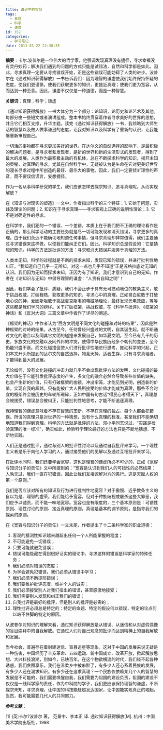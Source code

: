 ```yaml
---
title: 谦逊中的智慧
tags:
  - 真理
  - 科学
  - 谦虚
id: 352
categories:
  - 学习笔记
date: 2011-03-22 22:38:55
---
```


**摘要**：卡尔.波普尔是一位伟大的哲学家，他强调发现真理没有捷径，寻求幸福没有灵丹妙药；解决我们遇到的问题的方式只能是试错法，自然和科学都是如此。因此，寻求真理一定要从寻找错误开始，正是这些错误可能妨碍了人类的进步。波普尔在《通过知识获得解放》一书告诉我们：因为理智的谦虚使我们始终保持怀疑的态度，使我们更谨慎，使我们获取更多的知识，更接近真理；使我们更为宽容，从而达到一种至善。因此，谦虚不仅仅是一种道德，而是一种智慧。

<!--more-->

**关键词**：真理；科学；谦虚

《通过知识获得解放》一书大体分为三个部分：论知识，论历史和论艺术及其他。每部分由一些短文或者演讲组成。整本书始终贯穿着作者寻求美好的世界的思想，并且它们相互支撑，升华主题。读完《通过知识获得解放》一书，我领略到大师生活的智慧以及做人做事谦逊的态度，让我对知识以及科学有了重新的认识，让我能够重新审视自己。

一切活的事物都在寻求更加美好的世界。在达尔文的自然选择的影响下，是最积极的解决问题者，是寻求者和发现者，是新的世界和新的生活形式的发现者，得到了最大的发展。人类作为最积极主动的有机体，总在不断探求科学的知识，揭开未知的奥秘，对真理的寻求，尤其在自然科学中，无疑被认为是生命在它对更美好世界的漫长寻求过程中所创造的最好、最伟大的事物。因此，我们一定要倾听理性的声音，而不要误信谎言，妄想捷径。

作为一名从事科学研究的学生，我们应该怎样去探求知识、追寻真理呢，从而实现解放？

在《知识与对现实的塑造》一文中，作者指出科学的三个特征：1\. 它始于问题，实践及理论的问题；2\. 知识在于寻求真理——寻求客观上正确的说明性理论；3\. 它不是对确定性的寻求。

在科学中，我们犯的一个错误、一个差错，本质上在于我们把不正确的理论看作是正确的，那么科学活动的主要任务就是尽一切可能发现和消灭错误，寻求更多的真理。由于我们永远不能确切地知道任何事情，但寻求真理却非常值得，我们主要通过寻求错误来这样做，以便我们能纠正它们。因此，科学知识总是假设的：它是猜想的知识。科学的方法是批评的方法：寻求和消灭错误并服务于真理的方法。

人类本无知，科学的过程就是不断的探求未知，发现已知的错误，并进行批判性地纠正。“我知道自己几乎一无所知，对这一点也几乎不知道”正是苏格拉底对无知的认识。我们因为无知而探求未知，正因为有了知识，我们才意识到自己的无知。作者在《论知识与无知》中倡导理智的谦虚：“人贵有自知之明”！

因此，我们学会了批评、质疑，我们不会止步于具有无可撼动地位的教条主义，敢于挑战权威，打破桎梏，获取更多的知识，寻求心中的真理。正如哥白尼敢于打破地心说的神，爱因斯坦敢于挑战麦克斯韦的电磁场理论，最终发现光电效应，等等这些都是我们学习的榜样。关于打破框架，挑战权威，在《科学与批评》、《框架的神话》和《反对大词》三篇文章中作者作了详尽的阐述。

《框架的神话》中作者认为“西方文明是不同文化的碰撞和对峙的结果”，因此是种种框架的对峙的结果。从古至今，任何曾经兴盛过的文明，自其诞生起，就不断通过文化的融合以及同其它文明的碰撞来发展自己，如华夏文明，至今已有几千的历史，多族文化的交融以及同外邦的冲突，使得中华民族历经多个朝代的变更，至今仍能兴盛不衰。而文化碰撞促使人们进行批评性地进行思考，推动科学的兴起，正如本文开头所提到的达尔文的自然选择，物竞天择，适者生存，只有寻求真理者，才能得到最大的发展。

无论如何，没有文化碰撞的冲击力就几乎不会出现批评方法的发明，文化碰撞的最大价值在于它能引发批评态度的产生，多文化的融合必然会导致某些价值的缺失，也会产生新的价值，只有打破框架的枷锁，冲出牢笼，才能见到光明，创造新的价值，实现自我的超越。只有能被广大人民所接受的价值才能成为真理，那些不合时宜的框架终会被历史的车轮所碾碎，正如中国有句古话“得民心者得天下”，真理总会被接受，错误总会被纠正，只能批判性地思考，才能不断追逐真理。

保持理智的谦虚意味着不存在智慧的垄断，不存在真理的独占，每个人都会犯错误。所谓的真理只是对世界的一种猜想，没有什么真理的标准，甚至我们不能确切地知道我们得到真理。科学的方法就是批评的方法，邓小平同志说过，“实践是检验真理的唯一标准”，确实如此，检验科学理论最好的方法也只是不断地猜想、不断地实践。

人们正是通过批评，通过与别人的批评性讨论以及通过自我批评来学习。一个理性主义者是乐于向他人学习的人，通过接受他们的见解以及通过互相批评来学习。

在批评地同时，我们还要学会宽容，这也是理智的谦虚所必不可少的，正如《宽容与知识分子的责任》文中所提到的：“宽容是认识到我们人的可错性的必然结果：人孰无过，我们一直在犯错误。因此让我们互相谅解对方的愚行。这是天赋人权的第一个原则。”

我们是否应该对所有的知识及行为进行批判性地宽容？对于傲慢、近乎教条主义的自以为是、理智的虚荣，我们能给予宽容，但对于种族歧视或屠杀这些大罪恶，我们应予以谴责，而不能一味地宽容。宽容也是有限度的，三个基本原则是：可错性原则、理性讨论的原则、接近真理的原则。真理是基本的调节原则，是指导我们的探索的原则。

在《宽容与知识分子的责任》一文末尾，作者提出了十二条科学家的职业道德：

1. 客观的猜测性知识越来越超出任何一个人所能掌握的程度；
2. 不可能避免一切错误；
3. 只要可能就避免错误；
4. 错误可能隐藏在得到很好证实的理论中，寻求这样的错误是科学家的特殊任务；
5. 我们必须对错误的态度；
6. 为学会避免犯错误，我们必须从错误中学习；
7. 我们必须不断提防错误；
8. 我们要维护批评态度，维护个人的诚实；
9. 我们必须接受别人对我们指出的错误，甚至感激地接受；
10. 我们需要别人发现和纠正我们的错误；
11. 自我批评是最好的批评，但是别人的批评是必需的；
12. 理性批评必须总是特定的：特定的命题、特定的假设何以错误，特定的论点何以站不住脚的特定的原因。

从波普尔对知识的理解来看，通过知识获得解放是从错误、从迷信和从对虚假偶像的盲目崇拜中的自我解放。它通过人们对自己观念的批评而达到精神上的自我解放和发展。

当今社会，普遍存在着封建迷信、盲目追星等现象，这对于中国的发展来说无疑是一种伤害，中国经历了辛亥革命、五四运动、新中国成立、改革开放，掀起解放思想、大兴科技浪潮，到如今，已快百年。在这个物欲横流的时代，我们经不起各种诱惑，我们贪图享乐，我们在温柔乡中被麻醉了，有多少人还心系着民族的发展，有多少人还在渴求知识，有多少还在追求真理？一个民族仅依赖某几个人的智慧的发展是不可能的，我们需要唤醒自我，我们需要为祖国的建设负责，祖国的建设不仅仅是一线科学家的责任，作为中科院的学子，我们更应该保持理智的谦虚，不断探求未知，寻求真理，让中国的科技能赶超发达国家，让中国能实现真正的崛起，当然，我可能需要几代人的共同努力。

**参考文献**：

[1] (英)卡尔?波普尔 著， 范景中、李本正 译. 通过知识获得解放[M]. 杭州：中国美术学院出版社，1998
